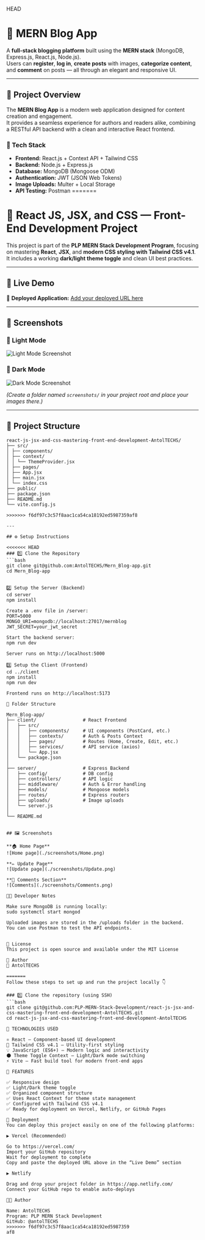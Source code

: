  HEAD
# 📰 MERN Blog App

A **full-stack blogging platform** built using the **MERN stack** (MongoDB, Express.js, React.js, Node.js).  
Users can **register**, **log in**, **create posts** with images, **categorize content**, and **comment** on posts — all through an elegant and responsive UI.

---

## 🚀 Project Overview

The **MERN Blog App** is a modern web application designed for content creation and engagement.  
It provides a seamless experience for authors and readers alike, combining a RESTful API backend with a clean and interactive React frontend.

### 🧩 Tech Stack
- **Frontend:** React.js + Context API + Tailwind CSS
- **Backend:** Node.js + Express.js
- **Database:** MongoDB (Mongoose ODM)
- **Authentication:** JWT (JSON Web Tokens)
- **Image Uploads:** Multer + Local Storage
- **API Testing:** Postman
=======
# 🌟 React JS, JSX, and CSS — Front-End Development Project

This project is part of the **PLP MERN Stack Development Program**, focusing on mastering **React**, **JSX**, and **modern CSS styling with Tailwind CSS v4.1**.  
It includes a working **dark/light theme toggle** and clean UI best practices.

---

## 🚀 Live Demo
🔗 **Deployed Application:** [Add your deployed URL here](https://your-vercel-or-netlify-link.vercel.app)

---

## 📸 Screenshots

### 🧩 Light Mode
![Light Mode Screenshot](./screenshots/light-mode.png)

### 🌙 Dark Mode
![Dark Mode Screenshot](./screenshots/dark-mode.png)

*(Create a folder named `screenshots/` in your project root and place your images there.)*

---

## 📁 Project Structure
```
react-js-jsx-and-css-mastering-front-end-development-AntolTECHS/
├── src/
│ ├── components/
│ ├── context/
│ │ └── ThemeProvider.jsx
│ ├── pages/
│ ├── App.jsx
│ ├── main.jsx
│ └── index.css
├── public/
├── package.json
├── README.md
└── vite.config.js

>>>>>>> f6df97c3c57f8aac1ca54ca18192ed5987359af8

---

## ⚙️ Setup Instructions

<<<<<<< HEAD
### 1️⃣ Clone the Repository
```bash
git clone git@github.com:AntolTECHS/Mern_Blog-app.git
cd Mern_Blog-app


2️⃣ Setup the Server (Backend)
cd server
npm install

Create a .env file in /server:
PORT=5000
MONGO_URI=mongodb://localhost:27017/mernblog
JWT_SECRET=your_jwt_secret

Start the backend server:
npm run dev

Server runs on http://localhost:5000

3️⃣ Setup the Client (Frontend)
cd ../client
npm install
npm run dev

Frontend runs on http://localhost:5173

🧩 Folder Structure

Mern_Blog-app/
├── client/                 # React Frontend
│   ├── src/
│   │   ├── components/     # UI components (PostCard, etc.)
│   │   ├── contexts/       # Auth & Posts Context
│   │   ├── pages/          # Routes (Home, Create, Edit, etc.)
│   │   ├── services/       # API service (axios)
│   │   └── App.jsx
│   └── package.json
│
├── server/                 # Express Backend
│   ├── config/             # DB config
│   ├── controllers/        # API logic
│   ├── middleware/         # Auth & Error handling
│   ├── models/             # Mongoose models
│   ├── routes/             # Express routers
│   ├── uploads/            # Image uploads
│   └── server.js
│
└── README.md


## 🖼 Screenshots

**🏠 Home Page**  
![Home page](./screenshots/Home.png)

**✏️ Update Page**  
![Update page](./screenshots/Update.png)

**💬 Comments Section**  
![Comments](./screenshots/Comments.png)

🧑‍💻 Developer Notes

Make sure MongoDB is running locally:
sudo systemctl start mongod

Uploaded images are stored in the /uploads folder in the backend.
You can use Postman to test the API endpoints.


🧾 License
This project is open source and available under the MIT License

🤝 Author
👤 AntolTECHS

=======
Follow these steps to set up and run the project locally 👇  

### 1️⃣ Clone the repository (using SSH)
```bash
git clone git@github.com:PLP-MERN-Stack-Development/react-js-jsx-and-css-mastering-front-end-development-AntolTECHS.git
cd react-js-jsx-and-css-mastering-front-end-development-AntolTECHS

🎨 TECHNOLOGIES USED

⚛️ React — Component-based UI development
🎨 Tailwind CSS v4.1 — Utility-first styling
💡 JavaScript (ES6+) — Modern logic and interactivity
🌑 Theme Toggle Context — Light/Dark mode switching
⚡ Vite — Fast build tool for modern front-end apps

🧠 FEATURES

✅ Responsive design
✅ Light/Dark theme toggle
✅ Organized component structure
✅ Uses React Context for theme state management
✅ Configured with Tailwind CSS v4.1
✅ Ready for deployment on Vercel, Netlify, or GitHub Pages

🚀 Deployment
You can deploy this project easily on one of the following platforms:

▶️ Vercel (Recommended)

Go to https://vercel.com/
Import your GitHub repository
Wait for deployment to complete
Copy and paste the deployed URL above in the “Live Demo” section

▶️ Netlify

Drag and drop your project folder in https://app.netlify.com/
Connect your GitHub repo to enable auto-deploys

👨‍💻 Author

Name: AntolTECHS
Program: PLP MERN Stack Development
GitHub: @antolTECHS
>>>>>>> f6df97c3c57f8aac1ca54ca18192ed5987359
af8
